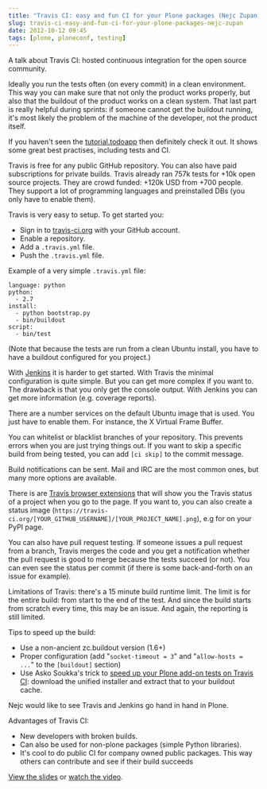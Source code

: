 ```yaml
---
title: "Travis CI: easy and fun CI for your Plone packages (Nejc Zupan)"
slug: travis-ci-easy-and-fun-ci-for-your-plone-packages-nejc-zupan
date: 2012-10-12 09:45
tags: [plone, ploneconf, testing]
---
```


A talk about Travis CI: hosted continuous integration for the open
source community.

Ideally you run the tests often (on every commit) in a clean
environment. This way you can make sure that not only the product
works properly, but also that the buildout of the product works on a
clean system. That last part is really helpful during sprints: if
someone cannot get the buildout running, it's most likely the problem
of the machine of the developer, not the product itself.

If you haven't seen the
[tutorial.todoapp](https://github.com/collective/tutorial.todoapp) then
definitely check it out. It shows some great best practises, including
tests and CI.

Travis is free for any public GitHub repository. You can also have paid
subscriptions for private builds. Travis already ran 757k tests for +10k open source projects. They are
crowd funded: +120k USD from +700 people.  They support a lot of programming
languages and preinstalled DBs (you only have to enable them).

Travis is very easy to setup. To get started you:

   - Sign in to [travis-ci.org](https://travis-ci.org/) with your GitHub account.
   - Enable a repository.
   - Add a `.travis.yml` file.
   - Push the `.travis.yml` file.

Example of a very simple `.travis.yml` file:

    language: python
    python:
      - 2.7
    install:
      - python bootstrap.py
      - bin/buildout
    script:
      - bin/test

(Note that because the tests are run from a clean Ubuntu install, you
have to have a buildout configured for you project.)

With [Jenkins](http://jenkins-ci.org/) it is harder to get
started. With Travis the minimal configuration is quite simple. But
you can get more complex if you want to. The drawback is that you only
get the console output. With Jenkins you can get more information
(e.g. coverage reports).

There are a number services on the default Ubuntu image that is
used. You just have to enable them. For instance, the X Virtual Frame
Buffer.

You can whitelist or blacklist branches of your repository. This
prevents errors when you are just trying things out. If you want to
skip a specific build from being tested, you can add `[ci skip]` to
the commit message.

Build notifications can be sent. Mail and IRC are the most common
ones, but many more options are available.

There is are
[Travis browser extensions](http://about.travis-ci.org/docs/user/browser-extensions/)
that will show you the Travis status of a project when you go to the
page. If you want to, you can also create a status image
(`https://travis-ci.org/[YOUR_GITHUB_USERNAME]/[YOUR_PROJECT_NAME].png`),
e.g for on your PyPI page.

You can also have pull request testing. If someone issues a pull
request from a branch, Travis merges the code and you get a
notification whether the pull request is good to merge because the
tests succeed (or not). You can even see the status per commit (if
there is some back-and-forth on an issue for example).

Limitations of Travis: there's a 15 minute build runtime limit. The
limit is for the entire build: from start to the end of the test. And
since the build starts from scratch every time, this may be an
issue. And again, the reporting is still limited.

Tips to speed up the build:

   * Use a non-ancient zc.buildout version (1.6+)
   * Proper configuration (add "`socket-timeout = 3`" and
     "`allow-hosts = ...`" to the `[buildout]` section)
   * Use Asko Soukka's trick to
     [speed up your Plone add-on tests on Travis CI](http://datakurre.pandala.org/2012/09/speed-up-your-plone-add-on-tests-on.html):
     download the unified installer and extract that to your buildout
     cache.


Nejc would like to see Travis and Jenkins go hand in hand in Plone.

Advantages of Travis CI:

   - New developers with broken builds.
   - Can also be used for non-plone packages (simple Python libraries).
   - It's cool to do public CI for company owned public packages. This
     way others can contribute and see if their build succeeds

[View the slides](http://www.slideshare.net/zupo/travis-ci-fun-and-easy-ci-for-your-plone-packages)
or [watch the video](http://www.youtube.com/watch?v=HsGLLGeXFOU).
